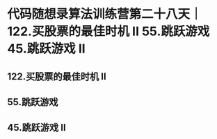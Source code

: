 # 代码随想录算法训练营第二十八天｜122.买股票的最佳时机 II 55.跳跃游戏 45.跳跃游戏 II


## 122.买股票的最佳时机 II



## 55.跳跃游戏





## 45.跳跃游戏 II
